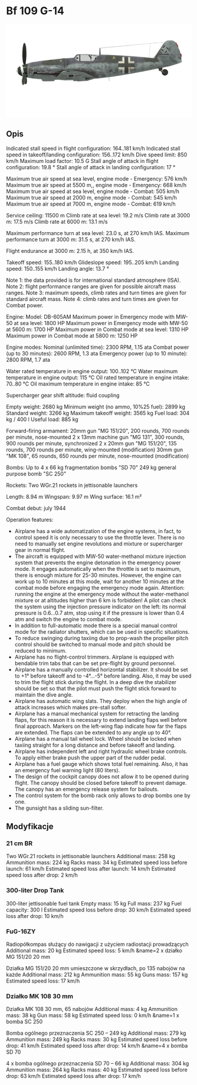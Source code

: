 # Bf 109 G-14

![bf109g14](../images/bf109g14.png)

## Opis

Indicated stall speed in flight configuration: 164..181 km/h
Indicated stall speed in takeoff/landing configuration: 156..172 km/h
Dive speed limit: 850 km/h
Maximum load factor: 10.5 G
Stall angle of attack in flight configuration: 19.8 °
Stall angle of attack in landing configuration: 17 °

Maximum true air speed at sea level, engine mode - Emergency: 576 km/h
Maximum true air speed at 5500 m,, engine mode - Emergency: 668 km/h
Maximum true air speed at sea level, engine mode - Combat: 505 km/h
Maximum true air speed at 2000 m, engine mode - Combat: 545 km/h
Maximum true air speed at 7000 m, engine mode - Combat: 619 km/h

Service ceiling: 11500 m
Climb rate at sea level: 19.2 m/s
Climb rate at 3000 m: 17.5 m/s
Climb rate at 6000 m: 13.1 m/s

Maximum performance turn at sea level: 23.0 s, at 270 km/h IAS.
Maximum performance turn at 3000 m: 31.5 s, at 270 km/h IAS.

Flight endurance at 3000 m: 2.15 h, at 350 km/h IAS.

Takeoff speed: 155..180 km/h
Glideslope speed: 195..205 km/h
Landing speed: 150..155 km/h
Landing angle: 13.7 °

Note 1: the data provided is for international standard atmosphere (ISA).
Note 2: flight performance ranges are given for possible aircraft mass ranges.
Note 3: maximum speeds, climb rates and turn times are given for standard aircraft mass.
Note 4: climb rates and turn times are given for Combat power.

Engine:
Model: DB-605AM
Maximum power in Emergency mode with MW-50 at sea level: 1800 HP
Maximum power in Emergency mode with MW-50 at 5600 m: 1700 HP
Maximum power in Combat mode at sea level: 1310 HP
Maximum power in Combat mode at 5800 m: 1250 HP

Engine modes:
Nominal (unlimited time): 2300 RPM, 1.15 ata
Combat power (up to 30 minutes): 2600 RPM, 1.3 ata
Emergency power (up to 10 minute): 2800 RPM, 1.7 ata

Water rated temperature in engine output: 100..102 °C
Water maximum temperature in engine output: 115 °C
Oil rated temperature in engine intake: 70..80 °C
Oil maximum temperature in engine intake: 85 °C

Supercharger gear shift altitude: fluid coupling 

Empty weight: 2680 kg
Minimum weight (no ammo, 10%25 fuel): 2899 kg
Standard weight: 3266 kg
Maximum takeoff weight: 3565 kg
Fuel load: 304 kg / 400 l
Useful load: 885 kg

Forward-firing armament:
20mm gun "MG 151/20", 200 rounds, 700 rounds per minute, nose-mounted
2 x 13mm machine gun "MG 131", 300 rounds, 900 rounds per minute, synchronized
2 x 20mm gun "MG 151/20", 135 rounds, 700 rounds per minute, wing-mounted (modification)
30mm gun "MK 108", 65 rounds, 650 rounds per minute, nose-mounted (modification)

Bombs:
Up to 4 x 66 kg fragmentation bombs "SD 70"
249 kg general purpose bomb "SC 250"

Rockets:
Two WGr.21 rockets in jettisonable launchers

Length: 8.94 m
Wingspan: 9.97 m
Wing surface: 16.1 m²

Combat debut: july 1944

Operation features:
- Airplane has a wide automatization of the engine systems, in fact, to control speed it is only necessary to use the throttle lever. There is no need to manually set engine revolutions and mixture or supercharger gear in normal flight.
- The aircraft is equipped with MW-50 water-methanol mixture injection system that prevents the engine detonation in the emergency power mode. It engages automatically when the throttle is set to maximum, there is enough mixture for 25-30 minutes. However, the engine can work up to 10 minutes at this mode, wait for another 10 minutes at the combat mode before engaging the emergency mode again. Attention: running the engine at the emergency mode without the water-methanol mixture or at altitudes higher than 6 km is forbidden! A pilot can check the system using the injection pressure indicator on the left: its normal pressure is 0.6...0.7 atm, stop using it if the pressure is lower than 0.4 atm and switch the engine to combat mode.
- In addition to full-automatic mode there is a special manual control mode for the radiator shutters, which can be used in specific situations.
- To reduce swinging during taxiing due to prop-wash the propeller pitch control should be switched to manual mode and pitch should be reduced to minimum.
- Airplane has no flight-control trimmers. Airplane is equipped with bendable trim tabs that can be set pre-flight by ground personnel.
- Airplane has a manually controlled horizontal stabilizer. It should be set to +1° before takeoff and to -4°...-5° before landing. Also, it may be used to trim the flight stick during the flight. In a deep dive the stabilizer should be set so that the pilot must push the flight stick forward to maintain the dive angle.
- Airplane has automatic wing slats. They deploy when the high angle of attack increases which makes pre-stall softer.
- Airplane has a manual mechanical system for retracting the landing flaps, for this reason it is necessary to extend landing flaps well before final approach. Markers on the left-wing flap indicate how far the flaps are extended. The flaps can be extended to any angle up to 40°.
- Airplane has a manual tail wheel lock. Wheel should be locked when taxiing straight for a long distance and before takeoff and landing.
- Airplane has independent left and right hydraulic wheel brake controls. To apply either brake push the upper part of the rudder pedal.
- Airplane has a fuel gauge which shows total fuel remaining. Also, it has an emergency fuel warning light (80 liters).
- The design of the cockpit canopy does not allow it to be opened during flight. The canopy should be closed before takeoff to prevent damage. The canopy has an emergency release system for bailouts.
- The control system for the bomb rack only allows to drop bombs one by one.
- The gunsight has a sliding sun-filter.

## Modyfikacje

### 21 cm BR

Two WGr.21 rockets in jettisonable launchers
Additional mass: 258 kg
Ammunition mass: 224 kg
Racks mass: 34 kg
Estimated speed loss before launch: 61 km/h
Estimated speed loss after launch: 14 km/h
Estimated speed loss after drop: 2 km/h
### 300-liter Drop Tank

300-liter jettisonable fuel tank
Empty mass: 15 kg
Full mass: 237 kg
Fuel capacity: 300 l
Estimated speed loss before drop: 30 km/h
Estimated speed loss after drop: 10 km/h
### FuG-16ZY

Radiopółkompas służący do nawigacji z użyciem radiostacji prowadzących
Additional mass: 20 kg
Estimated speed loss: 5 km/h﻿
&name=2 x działko MG 151/20 20 mm

Działka MG 151/20 20 mm umieszczone w skrzydłach, po 135 nabojów na każde
Additional mass: 212 kg
Ammunition mass: 55 kg
Guns mass: 157 kg
Estimated speed loss: 17 km/h
### Działko MK 108 30 mm

Działka MK 108 30 mm, 65 nabojów
Additional mass: 4 kg
Ammunition mass: 38 kg
Gun mass: 58 kg
Estimated speed loss: 0 km/h﻿
&name=1 x bomba SC 250

Bomba ogólnego przeznaczenia SC 250 – 249 kg
Additional mass: 279 kg
Ammunition mass: 249 kg
Racks mass: 30 kg
Estimated speed loss before drop: 41 km/h
Estimated speed loss after drop: 14 km/h﻿
&name=4 x bomba SD 70

4 x bomba ogólnego przeznaczenia SD 70 – 66 kg
Additional mass: 304 kg
Ammunition mass: 264 kg
Racks mass: 40 kg
Estimated speed loss before drop: 63 km/h
Estimated speed loss after drop: 17 km/h